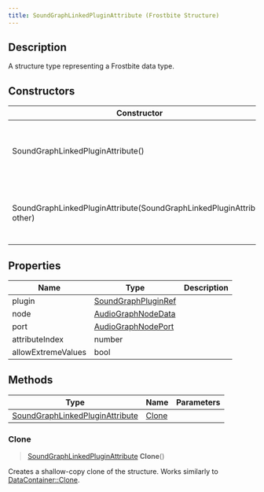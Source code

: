 ```yaml
---
title: SoundGraphLinkedPluginAttribute (Frostbite Structure)
---
```

## Description

A structure type representing a Frostbite data type.

## Constructors

| Constructor                                                            | Description                                              |
| ---------------------------------------------------------------------- | -------------------------------------------------------- |
| SoundGraphLinkedPluginAttribute()                                      | Create a new instance of this structure type.            |
| SoundGraphLinkedPluginAttribute(SoundGraphLinkedPluginAttribute other) | Create a reference copy of a structure of the same type. |

## Properties

| Name               | Type                                       | Description |
| ------------------ | ------------------------------------------ | ----------- |
| plugin             | [SoundGraphPluginRef](SoundGraphPluginRef) |             |
| node               | [AudioGraphNodeData](AudioGraphNodeData)   |             |
| port               | [AudioGraphNodePort](AudioGraphNodePort)   |             |
| attributeIndex     | number                                     |             |
| allowExtremeValues | bool                                       |             |

## Methods

| Type                                                               | Name            | Parameters |
| ------------------------------------------------------------------ | --------------- | ---------- |
| [SoundGraphLinkedPluginAttribute](SoundGraphLinkedPluginAttribute) | [Clone](#clone) |            |

### Clone

> [SoundGraphLinkedPluginAttribute](SoundGraphLinkedPluginAttribute) **Clone**()

Creates a shallow-copy clone of the structure. Works similarly to [DataContainer::Clone](/vext/ref/cls/shr/datacontainer#clone).
